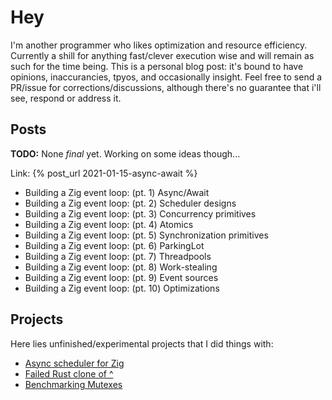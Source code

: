 # Hey
I'm another programmer who likes optimization and resource efficiency.
Currently a shill for anything fast/clever execution wise and will remain as such for the time being.
This is a personal blog post: it's bound to have opinions, inaccurancies, tpyos, and occasionally insight.
Feel free to send a PR/issue for corrections/discussions, although there's no guarantee that i'll see, respond or address it.

## Posts
**TODO:** None *final* yet. Working on some ideas though...

<p> Link: {% post_url 2021-01-15-async-await %} </p>

* Building a Zig event loop: (pt. 1) Async/Await
* Building a Zig event loop: (pt. 2) Scheduler designs
* Building a Zig event loop: (pt. 3) Concurrency primitives
* Building a Zig event loop: (pt. 4) Atomics
* Building a Zig event loop: (pt. 5) Synchronization primitives
* Building a Zig event loop: (pt. 6) ParkingLot
* Building a Zig event loop: (pt. 7) Threadpools
* Building a Zig event loop: (pt. 8) Work-stealing
* Building a Zig event loop: (pt. 9) Event sources
* Building a Zig event loop: (pt. 10) Optimizations

## Projects
Here lies unfinished/experimental projects that I did things with:

* [Async scheduler for Zig](https://github.com/kprotty/zap)
* [Failed Rust clone of ^](https://github.com/kprotty/yaar)
* [Benchmarking Mutexes](https://github.com/kprotty/zig-adaptive-lock)
